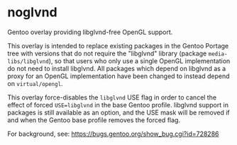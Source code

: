 noglvnd
=======

Gentoo overlay providing libglvnd-free OpenGL support.

This overlay is intended to replace existing packages in the Gentoo
Portage tree with versions that do not require the "libglvnd" library
(package `media-libs/libglvnd`), so that users who only use a single
OpenGL implementation do not need to install libglvnd.  All packages
which depend on libglvnd as a proxy for an OpenGL implementation have
been changed to instead depend on `virtual/opengl`.

This overlay force-disables the `libglvnd` USE flag in order to cancel
the effect of forced `USE=libglvnd` in the base Gentoo profile.
libglvnd support in packages is still available as an option, and the
USE mask will be removed if and when the Gentoo base profile removes
the forced flag.

For background, see: https://bugs.gentoo.org/show_bug.cgi?id=728286

